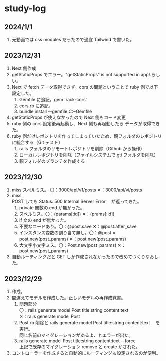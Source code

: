 # study-log

## 2024/1/1

1. 元動画では css modules だったので適宜 Tailwind で書いた。

## 2023/12/31

1. Next 側作成
2. getStaticProps でエラー。"getStaticProps" is not supported in app/.らしい。
3. Next で fetch データ取得できず。cors の問題ということで ruby 側で以下設定した。
   1. Gemfile に追記。gem 'rack-cors'
   2. cors.rb に追記。
   3. bundle install --gemfile C:~Gemfile
4. getStaticProps が使えなかったので Next 側もコード変更
5. ruby 側の cors 設定後再起動し、Next 側も再起動したら データが取得できた。
6. ruby 側だけレポジトリを作ってしまっていたため、親フォルダのレポジトリに統合する（Git テスト）
   1. rails フォルダのリモートレポジトリを削除（Github から操作）
   2. ローカルレポジトリを削除（ファイルシステムで.gti フォルダを削除）
   3. 親フォルダのブランチを作成する

## 2023/12/30

1. miss スペルミス。
   〇：3000/api/v1/posts
   ✕：3000/api/vi/posts
2. miss  
   POST しても Status: 500 Internal Server Error 　が返ってきた。
   1. private 関数の end が無かった。
   2. スペルミス。〇：(params[:id]) ✕：(prams[:id])
   3. if 文の end が無かった。
   4. 不要なコードあり。〇：@post.save ✕：@post.after_save
   5. インスタンス変数の割り当て無し。〇：@post = post.new(post_params) ✕：post.new(post_params)
   6. 大文字小文字ミス。〇：Post.new(post_params) ✕：post.new(post_params)
3. 自動ルーティングだと GET しか作成されなかったので改めてつくりなおした。

## 2023/12/29

1. 作成。
2. 間違えてモデルを作成した。正しいモデルの再作成覚書。
   1. 問題部分  
      〇：rails generate model Post title:string content:text  
      ✕：rails generate model Post
   2. Post.rb 削除と rails generate model Post title:string content:text 　を実行。  
      同じ名前のマイグレーションがあるよ、とエラーが出た。
   3. rails generate model Post title:string content:text --force  
      上記で既存のマイグレーション remove と create がされた。
3. コントローラーを作成すると自動的にルーティングも設定されるのが便利。
